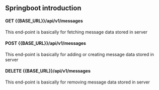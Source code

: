 ## Springboot introduction

#### GET {{BASE_URL}}/api/v1/messages

This end-point is basically for fetching message data stored in server

#### POST {{BASE_URL}}/api/v1/messages

This end-point is basically for adding or creating message data stored in server

#### DELETE {{BASE_URL}}/api/v1/messages

This end-point is basically for removing message data stored in server